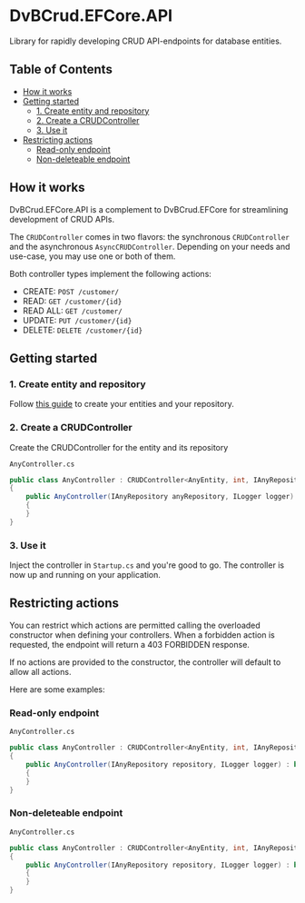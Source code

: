﻿# DvBCrud.EFCore.API

Library for rapidly developing CRUD API-endpoints for database entities.

## Table of Contents

- [How it works](#How-it-works)
- [Getting started](#Getting-started)
    * [1. Create entity and repository](#1.-Create-entity-and-repository)
    * [2. Create a CRUDController](#2.-Create-a-CRUDController)
    * [3. Use it](#3.-Use-it)
- [Restricting actions](#Restricting-actions)
    * [Read-only endpoint](#Read-only-endpoint)
    * [Non-deleteable endpoint](#Non-deleteable-endpoint)

## How it works

DvBCrud.EFCore.API is a complement to DvBCrud.EFCore for streamlining development of CRUD APIs.

The `CRUDController` comes in two flavors: the synchronous `CRUDController` and the asynchronous `AsyncCRUDController`.
Depending on your needs and use-case, you may use one or both of them.

Both controller types implement the following actions:
* CREATE: `POST /customer/`
* READ: `GET /customer/{id}`
* READ ALL: `GET /customer/`
* UPDATE: `PUT /customer/{id}`
* DELETE: `DELETE /customer/{id}`

## Getting started

### 1. Create entity and repository

Follow [this guide](../DvBCrud.EFCore) to create your entities and your repository.

### 2. Create a CRUDController

Create the CRUDController for the entity and its repository

`AnyController.cs`
```cs
public class AnyController : CRUDController<AnyEntity, int, IAnyRepository, AnyDbContext>, IAnyController
{
    public AnyController(IAnyRepository anyRepository, ILogger logger) : base(anyRepository, logger)
    {
    }
}
```

### 3. Use it

Inject the controller in `Startup.cs` and you're good to go. The controller is now up and running on your application.

## Restricting actions

You can restrict which actions are permitted calling the overloaded constructor when defining your controllers.
When a forbidden action is requested, the endpoint will return a 403 FORBIDDEN response.

If no actions are provided to the constructor, the controller will default to allow all actions.

Here are some examples:

### Read-only endpoint

`AnyController.cs`
```cs
public class AnyController : CRUDController<AnyEntity, int, IAnyRepository, AnyDbContext>, IAnyController
{
    public AnyController(IAnyRepository repository, ILogger logger) : base(repository, logger, CRUDAction.Read)
    {
    }
}
```

### Non-deleteable endpoint

`AnyController.cs`
```cs
public class AnyController : CRUDController<AnyEntity, int, IAnyRepository, AnyDbContext>, IAnyController
{
    public AnyController(IAnyRepository repository, ILogger logger) : base(repository, logger, CRUDAction.Create CRUDAction.Read, CRUDAction.Update)
    {
    }
}
```
